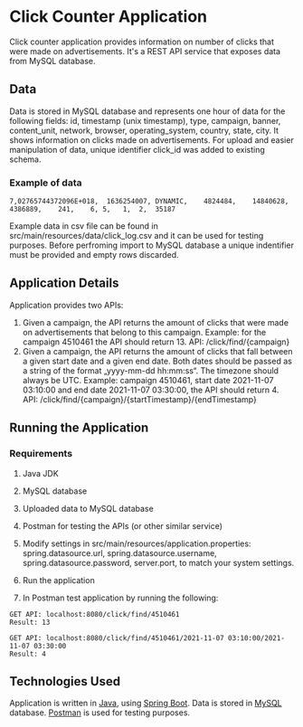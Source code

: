 # Click Counter Application
Click counter application provides information on number of clicks that were made on advertisements. It's a REST API service that exposes data from MySQL database.

## Data
Data is stored in MySQL database and represents one hour of data for the following fields: id, timestamp (unix timestamp), type, campaign, banner, content_unit, network, browser, operating_system, country, state, city. It shows information on clicks made on advertisements. 
For upload and easier manipulation of data, unique identifier click_id was added to existing schema. 

### Example of data
```
7,02765744372096E+018,	1636254007,	DYNAMIC,	4824484,	14840628,	4386889,	241,	6, 5,	1,	2,	35187
```
Example data in csv file can be found in src/main/resources/data/click_log.csv and it can be used for testing purposes. Before perfroming import to MySQL database a unique indentifier must be provided and empty rows discarded.

## Application Details
Application provides two APIs:
1. Given a campaign, the API returns the amount of clicks that were made on advertisements that belong to this campaign.
Example: for the campaign 4510461 the API should return 13.
API: /click/find/{campaign}
2. Given a campaign, the API returns the amount of clicks that fall between a given start date and a given end date. Both dates should be passed as a string of the format „yyyy-mm-dd
hh:mm:ss“. The timezone should always be UTC.
Example: campaign 4510461, start date 2021-11-07 03:10:00 and end date 2021-11-07 03:30:00, the API should return 4.
API: /click/find/{campaign}/{startTimestamp}/{endTimestamp}

## Running the Application
### Requirements
1. Java JDK
2. MySQL database
3. Uploaded data to MySQL database
4. Postman for testing the APIs (or other similar service)

1. Modify settings in src/main/resources/application.properties: spring.datasource.url, spring.datasource.username, spring.datasource.password, server.port, to match your system settings.
2. Run the application
3. In Postman test application by running the following:
```
GET API: localhost:8080/click/find/4510461
Result: 13
```
```
GET API: localhost:8080/click/find/4510461/2021-11-07 03:10:00/2021-11-07 03:30:00
Result: 4
```
## Technologies Used
Application is written in [Java](https://www.java.com/en/), using [Spring Boot](https://spring.io/). Data is stored in [MySQL](https://www.mysql.com/) database. [Postman](https://www.postman.com/) is used for testing purposes. 




